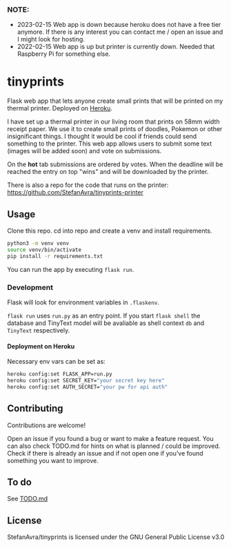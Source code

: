 ### NOTE:
- 2023-02-15 Web app is down because heroku does not have a free tier anymore. If there is any interest you can contact me / open an issue and I might look for hosting.
- 2022-02-15 Web app is up but printer is currently down. Needed that Raspberry Pi for something else.

# tinyprints
Flask web app that lets anyone create small prints that will be printed on my thermal printer. Deployed on [Heroku](https://tinyprints.herokuapp.com/).

I have set up a thermal printer in our living room that prints on 58mm width receipt paper.
We use it to create small prints of doodles, Pokemon or other insignificant things.
I thought it would be cool if friends could send something to the printer.
This web app allows users to submit some text (images will be added soon) and vote on submissions.

On the **hot** tab submissions are ordered by votes. When the deadline will be reached the entry on top "wins" and will be downloaded by the printer.

There is also a repo for the code that runs on the printer:
https://github.com/StefanAvra/tinyprints-printer

## Usage

Clone this repo.
cd into repo and create a venv and install requirements. 
```sh
python3 -m venv venv
source venv/bin/activate
pip install -r requirements.txt
```

You can run the app by executing ```flask run```. 

### Development

Flask will look for environment variables in ```.flaskenv```.

```flask run``` uses ```run.py``` as an entry point. If you start ```flask shell``` the database and TinyText model will be avaliable as shell context ```db```  and ```TinyText``` respectively.

#### Deployment on Heroku
Necessary env vars can be set as:
```sh
heroku config:set FLASK_APP=run.py                             
heroku config:set SECRET_KEY="your secret key here"
heroku config:set AUTH_SECRET="your pw for api auth"                            

```

## Contributing
Contributions are welcome!

Open an issue if you found a bug or want to make a feature request.
You can also check TODO.md for hints on what is planned / could be improved. Check if there is already an issue and if not open one if you've found something you want to improve.

## To do
See [TODO.md](/TODO.md)

## License
StefanAvra/tinyprints is licensed under the
GNU General Public License v3.0
